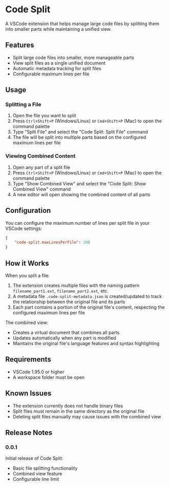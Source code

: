 # Code Split

A VSCode extension that helps manage large code files by splitting them into smaller parts while maintaining a unified view.

## Features

- Split large code files into smaller, more manageable parts
- View split files as a single unified document
- Automatic metadata tracking for split files
- Configurable maximum lines per file

## Usage

### Splitting a File

1. Open the file you want to split
2. Press `Ctrl+Shift+P` (Windows/Linux) or `Cmd+Shift+P` (Mac) to open the command palette
3. Type "Split File" and select the "Code Split: Split File" command
4. The file will be split into multiple parts based on the configured maximum lines per file

### Viewing Combined Content

1. Open any part of a split file
2. Press `Ctrl+Shift+P` (Windows/Linux) or `Cmd+Shift+P` (Mac) to open the command palette
3. Type "Show Combined View" and select the "Code Split: Show Combined View" command
4. A new editor will open showing the combined content of all parts

## Configuration

You can configure the maximum number of lines per split file in your VSCode settings:

```json
{
    "code-split.maxLinesPerFile": 200
}
```

## How it Works

When you split a file:
1. The extension creates multiple files with the naming pattern `filename_part1.ext`, `filename_part2.ext`, etc.
2. A metadata file `.code-split-metadata.json` is created/updated to track the relationship between the original file and its parts
3. Each part contains a portion of the original file's content, respecting the configured maximum lines per file

The combined view:
- Creates a virtual document that combines all parts
- Updates automatically when any part is modified
- Maintains the original file's language features and syntax highlighting

## Requirements

- VSCode 1.95.0 or higher
- A workspace folder must be open

## Known Issues

- The extension currently does not handle binary files
- Split files must remain in the same directory as the original file
- Deleting split files manually may cause issues with the combined view

## Release Notes

### 0.0.1

Initial release of Code Split:
- Basic file splitting functionality
- Combined view feature
- Configurable line limit
